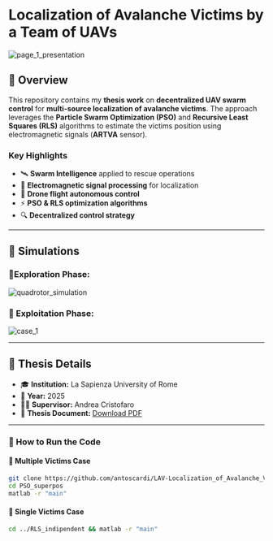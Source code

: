 # Localization of Avalanche Victims by a Team of UAVs 

 ![page_1_presentation](https://github.com/user-attachments/assets/e32742d9-2236-47d0-baa6-568141ca5f67)


## 📌 Overview  

This repository contains my **thesis work** on **decentralized UAV swarm control** for **multi-source localization of avalanche victims**. The approach leverages the **Particle Swarm Optimization (PSO)** and **Recursive Least Squares (RLS)** algorithms to estimate the victims position using electromagnetic signals (**ARTVA** sensor).  

### **Key Highlights**  
- 🛰 **Swarm Intelligence** applied to rescue operations  
- 📡 **Electromagnetic signal processing** for localization
- 🚁 **Drone flight autonomous control**
- ⚡ **PSO & RLS optimization algorithms**  
- 🔍 **Decentralized control strategy**  

---

## 🎥 Simulations  
  
### 🔹Exploration Phase:
   
![quadrotor_simulation](https://github.com/user-attachments/assets/647e28a1-1fc7-40cd-b85e-7c2077849297)


### 🔹 Exploitation Phase:
  
![case_1](https://github.com/user-attachments/assets/97c2b553-4883-4778-825e-7233b651fcd3)


---

## 📜 Thesis Details  

- 🎓 **Institution:** La Sapienza University of Rome  
- 📅 **Year:** 2025  
- 👨‍🏫 **Supervisor:** Andrea Cristofaro 
- 📄 **Thesis Document:** [Download PDF](LaTeX/main.pdf)  

---

### **📌 How to Run the Code**  

#### 👤 Multiple Victims Case  
```bash
git clone https://github.com/antoscardi/LAV-Localization_of_Avalanche_Victims_by_a_Team_of_UAVs.git
cd PSO_superpos
matlab -r "main"
  ```

#### 👥 Single Victims Case 
```bash
cd ../RLS_indipendent && matlab -r "main"
  ```
